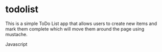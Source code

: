 # todolist

This is a simple ToDo List app that allows users to create new items and mark them complete which will move them around the page using mustache.

Javascript

